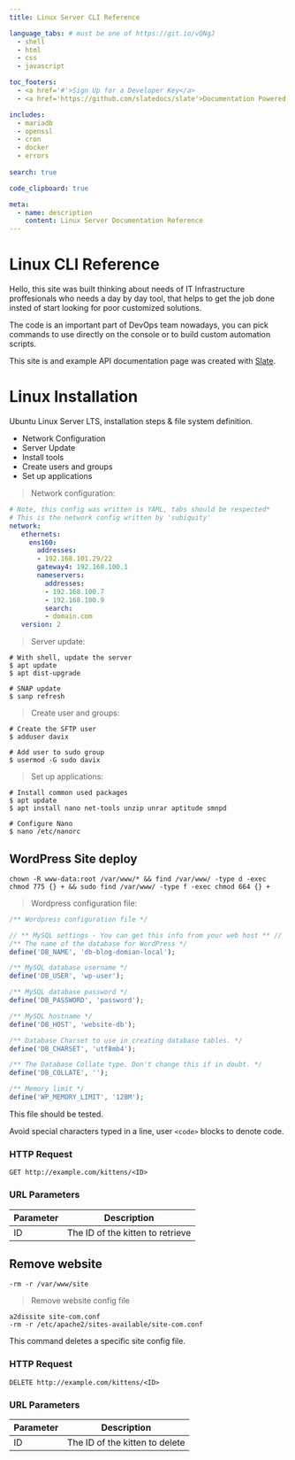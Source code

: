 ```yaml
---
title: Linux Server CLI Reference

language_tabs: # must be one of https://git.io/vQNgJ
  - shell
  - html
  - css
  - javascript

toc_footers:
  - <a href='#'>Sign Up for a Developer Key</a>
  - <a href='https://github.com/slatedocs/slate'>Documentation Powered by Slate</a>

includes:
  - mariadb
  - openssl
  - cron
  - docker
  - errors
  
search: true

code_clipboard: true

meta:
  - name: description
    content: Linux Server Documentation Reference
---
```


# Linux CLI Reference

Hello, this site was built thinking about needs of IT Infrastructure proffesionals who needs a day by day tool, that helps to get the job done insted of start looking for poor customized solutions.

The code is an important part of DevOps team nowadays, you can pick commands to use directly on the console or to build custom automation scripts.

This site is and example API documentation page was created with [Slate](https://github.com/slatedocs/slate).

# Linux Installation

Ubuntu Linux Server LTS, installation steps & file system definition.

- Network Configuration
- Server Update
- Install tools
- Create users and groups
- Set up applications

> Network configuration:

```yaml
# Note, this config was written is YAML, tabs should be respected*
# This is the network config written by 'subiquity'
network:
   ethernets:
     ens160:
       addresses:
       - 192.168.101.29/22
       gateway4: 192.168.100.1
       nameservers:
         addresses:
         - 192.168.100.7
         - 192.168.100.9
         search:
         - domain.com
   version: 2
```

> Server update:

```shell
# With shell, update the server
$ apt update
$ apt dist-upgrade

# SNAP update
$ sanp refresh
```
> Create user and groups:

```shell
# Create the SFTP user
$ adduser davix

# Add user to sudo group
$ usermod -G sudo davix
```

> Set up applications:

```shell
# Install common used packages
$ apt update
$ apt install nano net-tools unzip unrar aptitude smnpd

# Configure Nano
$ nano /etc/nanorc
```

## WordPress Site deploy

```shell
chown -R www-data:root /var/www/* && find /var/www/ -type d -exec chmod 775 {} + && sudo find /var/www/ -type f -exec chmod 664 {} +
```
> Wordpress configuration file:

```php
/** Wordpress configuration file */

// ** MySQL settings - You can get this info from your web host ** //
/** The name of the database for WordPress */
define('DB_NAME', 'db-blog-domian-local');

/** MySQL database username */
define('DB_USER', 'wp-user');

/** MySQL database password */
define('DB_PASSWORD', 'password');

/** MySQL hostname */
define('DB_HOST', 'website-db');

/** Database Charset to use in creating database tables. */
define('DB_CHARSET', 'utf8mb4');

/** The Database Collate type. Don't change this if in doubt. */
define('DB_COLLATE', '');

/** Memory limit */
define('WP_MEMORY_LIMIT', '128M');
```

This file should be tested.

<aside class="warning">Avoid special characters typed in a line, user <code>&lt;code&gt;</code> blocks to denote code.</aside>

### HTTP Request

`GET http://example.com/kittens/<ID>`

### URL Parameters

Parameter | Description
--------- | -----------
ID | The ID of the kitten to retrieve

## Remove website

```shell
-rm -r /var/www/site
```

> Remove website config file

```shell
a2dissite site-com.conf
-rm -r /etc/apache2/sites-available/site-com.conf
```

This command deletes a specific site config file.

### HTTP Request

`DELETE http://example.com/kittens/<ID>`

### URL Parameters

Parameter | Description
--------- | -----------
ID | The ID of the kitten to delete
